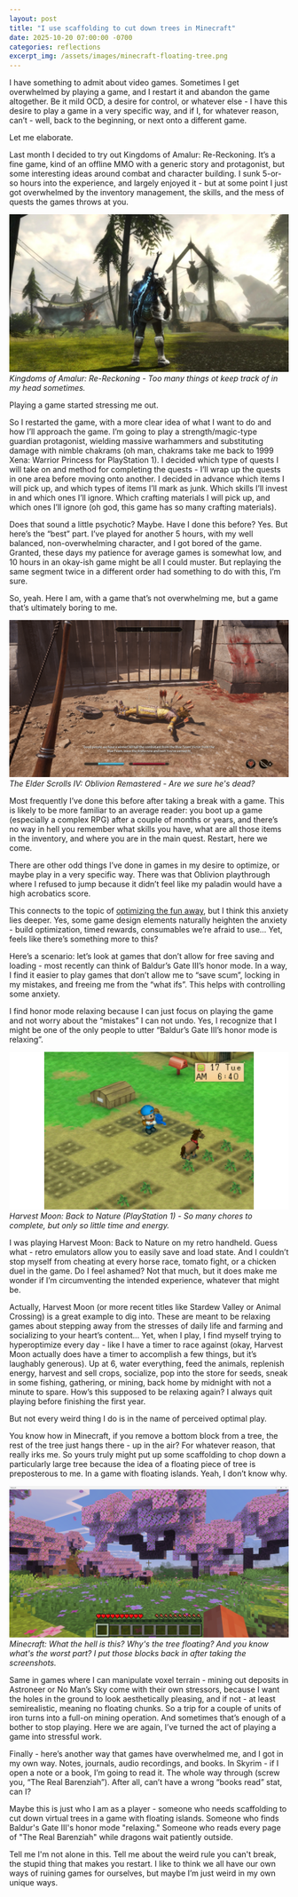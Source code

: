 ```yaml
---
layout: post
title: "I use scaffolding to cut down trees in Minecraft"
date: 2025-10-20 07:00:00 -0700
categories: reflections
excerpt_img: /assets/images/minecraft-floating-tree.png
---
```


I have something to admit about video games. Sometimes I get overwhelmed by playing a game, and I restart it and abandon the game altogether. Be it mild OCD, a desire for control, or whatever else - I have this desire to play a game in a very specific way, and if I, for whatever reason, can’t - well, back to the beginning, or next onto a different game.

Let me elaborate.

Last month I decided to try out Kingdoms of Amalur: Re-Reckoning. It’s a fine game, kind of an offline MMO with a generic story and protagonist, but some interesting ideas around combat and character building. I sunk 5-or-so hours into the experience, and largely enjoyed it - but at some point I just got overwhelmed by the inventory management, the skills, and the mess of quests the games throws at you.

![Kingdoms of Amalur: Re-Reckoning character in blue lightning-infused weapon facing a wooden gate.](/assets/images/kingdoms-of-amalur-re-reckoning.jpg)
*Kingdoms of Amalur: Re-Reckoning - Too many things ot keep track of in my head sometimes.*

Playing a game started stressing me out.

So I restarted the game, with a more clear idea of what I want to do and how I’ll approach the game. I’m going to play a strength/magic-type guardian protagonist, wielding massive warhammers and substituting damage with nimble chakrams (oh man, chakrams take me back to 1999 Xena: Warrior Princess for PlayStation 1). I decided which type of quests I will take on and method for completing the quests - I’ll wrap up the quests in one area before moving onto another. I decided in advance which items I will pick up, and which types of items I’ll mark as junk. Which skills I’ll invest in and which ones I’ll ignore. Which crafting materials I will pick up, and which ones I’ll ignore (oh god, this game has so many crafting materials).

Does that sound a little psychotic? Maybe. Have I done this before? Yes. But here’s the “best” part. I’ve played for another 5 hours, with my well balanced, non-overwhelming character, and I got bored of the game. Granted, these days my patience for average games is somewhat low, and 10 hours in an okay-ish game might be all I could muster. But replaying the same segment twice in a different order had something to do with this, I’m sure.

So, yeah. Here I am, with a game that’s not overwhelming me, but a game that’s ultimately boring to me.

![A corpse with dozens of arrows sticking out of it, while the Oblivion protagonist is holding a bow.](/assets/images/oblivion-is-he-dead.png)
*The Elder Scrolls IV: Oblivion Remastered - Are we sure he's dead?*

Most frequently I’ve done this before after taking a break with a game. This is likely to be more familiar to an average reader: you boot up a game (especially a complex RPG) after a couple of months or years, and there’s no way in hell you remember what skills you have, what are all those items in the inventory, and where you are in the main quest. Restart, here we come.

There are other odd things I’ve done in games in my desire to optimize, or maybe play in a very specific way. There was that Oblivion playthrough where I refused to jump because it didn’t feel like my paladin would have a high acrobatics score.

This connects to the topic of [optimizing the fun away](/posts/why-we-optimize-the-fun-away/), but I think this anxiety lies deeper. Yes, some game design elements naturally heighten the anxiety - build optimization, timed rewards, consumables we’re afraid to use… Yet, feels like there’s something more to this?

Here’s a scenario: let’s look at games that don’t allow for free saving and loading - most recently can think of Baldur’s Gate III’s honor mode. In a way, I find it easier to play games that don’t allow me to “save scum”, locking in my mistakes, and freeing me from the “what ifs”. This helps with controlling some anxiety.

I find honor mode relaxing because I can just focus on playing the game and not worry about the “mistakes” I can not undo. Yes, I recognize that I might be one of the only people to utter “Baldur’s Gate III’s honor mode is relaxing”.

![Protagonist of Harvest Moon: Back to Nature watering the farm plots, there's a horse nearby. The time reads 6:40 am.](/assets/images/harvest-moon-back-to-nature.jpg)
*Harvest Moon: Back to Nature (PlayStation 1) - So many chores to complete, but only so little time and energy.*

I was playing Harvest Moon: Back to Nature on my retro handheld. Guess what - retro emulators allow you to easily save and load state. And I couldn’t stop myself from cheating at every horse race, tomato fight, or a chicken duel in the game. Do I feel ashamed? Not that much, but it does make me wonder if I’m circumventing the intended experience, whatever that might be.

Actually, Harvest Moon (or more recent titles like Stardew Valley or Animal Crossing) is a great example to dig into. These are meant to be relaxing games about stepping away from the stresses of daily life and farming and socializing to your heart’s content… Yet, when I play, I find myself trying to hyperoptimize every day - like I have a timer to race against (okay, Harvest Moon actually does have a timer to accomplish a few things, but it’s laughably generous). Up at 6, water everything, feed the animals, replenish energy, harvest and sell crops, socialize, pop into the store for seeds, sneak in some fishing, gathering, or mining, back home by midnight with not a minute to spare. How’s this supposed to be relaxing again? I always quit playing before finishing the first year.

But not every weird thing I do is in the name of perceived optimal play.

You know how in Minecraft, if you remove a bottom block from a tree, the rest of the tree just hangs there - up in the air? For whatever reason, that really irks me. So yours truly might put up some scaffolding to chop down a particularly large tree because the idea of a floating piece of tree is preposterous to me. In a game with floating islands. Yeah, I don’t know why.

![A cherry blossom tree in Minecraft floating in the air missing the bottom of its trunk.](/assets/images/minecraft-floating-tree.png)
*Minecraft: What the hell is this? Why's the tree floating? And you know what's the worst part? I put those blocks back in after taking the screenshots.*

Same in games where I can manipulate voxel terrain - mining out deposits in Astroneer or No Man’s Sky come with their own stressors, because I want the holes in the ground to look aesthetically pleasing, and if not - at least semirealistic, meaning no floating chunks. So a trip for a couple of units of iron turns into a full-on mining operation. And sometimes that’s enough of a bother to stop playing. Here we are again, I’ve turned the act of playing a game into stressful work.

Finally - here’s another way that games have overwhelmed me, and I got in my own way. Notes, journals, audio recordings, and books. In Skyrim - if I open a note or a book, I’m going to read it. The whole way through (screw you, “The Real Barenziah”). After all, can’t have a wrong “books read” stat, can I?

Maybe this is just who I am as a player - someone who needs scaffolding to cut down virtual trees in a game with floating islands. Someone who finds Baldur's Gate III's honor mode "relaxing." Someone who reads every page of "The Real Barenziah" while dragons wait patiently outside.

Tell me I'm not alone in this. Tell me about the weird rule you can't break, the stupid thing that makes you restart. I like to think we all have our own ways of ruining games for ourselves, but maybe I’m just weird in my own unique ways.
